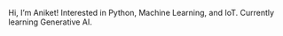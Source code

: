 Hi, I’m Aniket!
Interested in Python, Machine Learning, and IoT.
Currently learning Generative AI.
<!---
aniketddeshmukh/aniketddeshmukh is a ✨ special ✨ repository because its `README.md` (this file) appears on your GitHub profile.
You can click the Preview link to take a look at your changes.
--->

